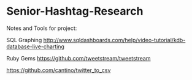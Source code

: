 # Senior-Hashtag-Research 


Notes and Tools for project:

SQL Graphing
http://www.sqldashboards.com/help/video-tutorial/kdb-database-live-charting


Ruby Gems
https://github.com/tweetstream/tweetstream

https://github.com/cantino/twitter_to_csv

